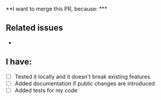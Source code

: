 **I want to merge this PR, because: ***



## Related issues

- 

## I have:

- [ ] Tested it locally and it doesn't break existing features
- [ ] Added documentation if public changes are introduced
- [ ] Added tests for my code
